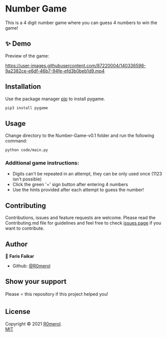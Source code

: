 # Number Game
This is a 4 digit number game where you can guess 4 numbers to win the game! 

## ✨ Demo

Preview of the game:

https://user-images.githubusercontent.com/87220004/140336598-9a2382ce-e6df-46b7-94fe-efd3b0beb1d9.mp4

## Installation

Use the package manager [pip](https://pypi.org/project/pip/) to install pygame.
 
```bash
pip3 install pygame
```

## Usage
Change directory to the Number-Game-v0.1 folder and run the following command:
```sh
python code/main.py
```
### Additional game instructions:
- Digits can't be repeated in an attempt, they can be only used once (1123 isn't possible)
- Click the green '=' sign button after entering 4 numbers
- Use the hints provided after each attempt to guess the number!

## Contributing

Contributions, issues and feature requests are welcome. Please read the Contributing.md file for guidelines and feel free to check [issues page](https://github.com/R0merol/Number-Game-v0.1/issues) if you want to contribute. 

## Author

👤 **Faris Faikar**

- Github: [@R0merol](https://github.com/R0merol)

## Show your support

Please ⭐️ this repository if this project helped you!

## License

Copyright © 2021 [R0merol](https://github.com/R0merol). <br/>
[MIT](https://choosealicense.com/licenses/mit/)
